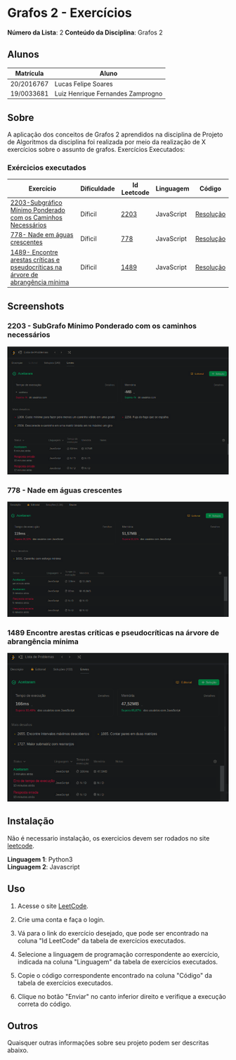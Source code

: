 
# Grafos 2 - Exercícios

**Número da Lista**: 2
**Conteúdo da Disciplina**: Grafos 2

## Alunos
|Matrícula | Aluno |
| -- | -- |
| 20/2016767  |  Lucas Felipe Soares |
| 19/0033681 | Luiz Henrique Fernandes Zamprogno |

## Sobre 
A aplicação dos conceitos de Grafos 2 aprendidos na disciplina de Projeto de Algoritmos da disciplina foi realizada por meio da realização de X exercícios sobre o assunto de grafos. Exercícios Executados:


### Exércicios executados

| Exercício | Dificuldade | Id Leetcode | Linguagem | Código |
| -- | -- | -- | -- | -- |
[2203-Subgráfico Mínimo Ponderado com os Caminhos Necessários](https://github.com/projeto-de-algoritmos/Grafos2_ExerciciosResolvidos/blob/master/2203subgrafoMinimo.pdf)|Díficil|[2203](https://leetcode.com/problems/minimum-weighted-subgraph-with-the-required-paths/)|JavaScript|[Resolução](https://github.com/projeto-de-algoritmos/Grafos2_ExerciciosResolvidos/blob/master/2203subgrafoMinimo.js)|
|[778- Nade em águas crescentes](https://github.com/projeto-de-algoritmos/Grafos2_ExerciciosResolvidos/blob/master/778nadeAguasProfundas.pdf)|Díficil|[778](https://leetcode.com/problems/swim-in-rising-water/description/)|JavaScript|[Resolução](https://github.com/projeto-de-algoritmos/Grafos2_ExerciciosResolvidos/blob/master/778nadeAguasProfundas.js)|
|[1489- Encontre arestas críticas e pseudocríticas na árvore de abrangência mínima](https://github.com/projeto-de-algoritmos/Grafos2_ExerciciosResolvidos/blob/master/arestasCriticas.pdf)|Díficil|[1489](https://leetcode.com/problems/find-critical-and-pseudo-critical-edges-in-minimum-spanning-tree/description/)|JavaScript|[Resolução](https://github.com/projeto-de-algoritmos/Grafos2_ExerciciosResolvidos/blob/master/1489arestasCriticas.js)|


## Screenshots

### 2203 - SubGrafo Mínimo Ponderado com os caminhos necessários

![2203](tentativa2203.png)

### 778 - Nade em águas crescentes

![778](778tentativa.png)

### 1489 Encontre arestas críticas e pseudocríticas na árvore de abrangência mínima

![1449](tentativaArestasCriticas.png)

## Instalação 

Não é necessario instalação, os exercicios devem ser rodados no site [leetcode]([link](https://leetcode.com/problemset/all/)).

**Linguagem 1**: Python3<br>
**Linguagem 2**: Javascript<br>



## Uso 

1. Acesse o site [LeetCode](https://leetcode.com/problemset/all/).

2. Crie uma conta e faça o login.

3. Vá para o link do exercício desejado, que pode ser encontrado na coluna "Id LeetCode" da tabela de exercícios executados.

4. Selecione a linguagem de programação correspondente ao exercício, indicada na coluna "Linguagem" da tabela de exercícios executados.

5. Copie o código correspondente encontrado na coluna "Código" da tabela de exercícios executados.

6. Clique no botão "Enviar" no canto inferior direito e verifique a execução correta do código.


## Outros 
Quaisquer outras informações sobre seu projeto podem ser descritas abaixo.




